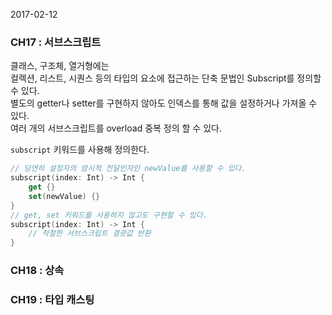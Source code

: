 2017-02-12

### CH17 : 서브스크립트

클래스, 구조체, 열거형에는  
컬렉션, 리스트, 시퀀스 등의 타입의 요소에 접근하는 단축 문법인 Subscript를 정의할 수 있다.  
별도의 getter나 setter를 구현하지 않아도 인덱스를 통해 값을 설정하거나 가져올 수 있다.  
여러 개의 서브스크립트를 overload 중복 정의 할 수 있다.

`subscript` 키워드를 사용해 정의한다.  

```swift
// 당연히 설정자의 암시적 전달인자인 newValue를 사용할 수 있다.
subscript(index: Int) -> Int {
    get {}
    set(newValue) {}
}
// get, set 키워드를 사용하지 않고도 구현할 수 있다.
subscript(index: Int) -> Int {
    // 적절한 서브스크립트 결괏값 반환
}
```

### CH18 : 상속

### CH19 : 타입 캐스팅
